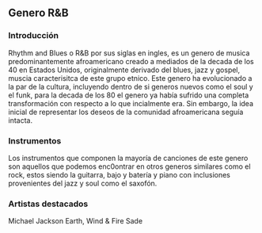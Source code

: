 ## Genero R&B
### Introducción
Rhythm and Blues o R&B por sus siglas en ingles, es un genero de musica predominantemente afroamericano creado a mediados de la decada de los 40 en Estados Unidos, originalmente derivado del blues, jazz y gospel, muscia caracterisitca de este grupo etnico.
Este genero ha evolucionado a la par de la cultura, incluyendo dentro de si generos nuevos como el soul y el funk, para la decada de los 80 el genero ya había sufrido una completa transformación con respecto a lo que incialmente era. Sin embargo, la idea inicial de representar los deseos de la comunidad afroamericana seguía intacta.
### Instrumentos
Los instrumentos que componen la mayoría de canciones de este genero son aquellos que podemos enc0ontrar en otros generos similares como el rock, estos siendo la guitarra, bajo y batería y piano con inclusiones provenientes del jazz y soul como el saxofón.
### Artistas destacados
Michael Jackson 
Earth, Wind & Fire
Sade